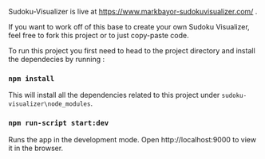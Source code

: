 Sudoku-Visualizer is live at https://www.markbayor-sudokuvisualizer.com/ .

If you want to work off of this base to create your own Sudoku Visualizer, feel free to fork this project or to just copy-paste code.

To run this project you first need to head to the project directory and install the dependecies by running  :

### `npm install`

This will install all the dependencies related to this project under  `sudoku-visualizer\node_modules`.


### `npm run-script start:dev`

Runs the app in the development mode.
Open http://localhost:9000 to view it in the browser.
